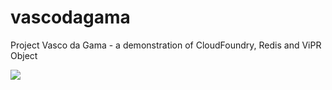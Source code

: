 # vascodagama
Project Vasco da Gama - a demonstration of CloudFoundry, Redis and ViPR Object

[![](https://travis-ci.org/vmtyler/vascodagama.svg?branch=master)](https://travis-ci.org/vmtyler/vascodagama)
